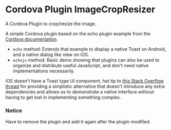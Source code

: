 # Cordova Plugin ImageCropResizer

A Cordova Plugin to crop/resize the image.

A simple Cordova plugin based on the echo plugin example from the [Cordova documentation](https://cordova.apache.org/docs/en/latest/guide/hybrid/plugins/index.html).

* `echo` method: Extends that example to display a native Toast on Android, and a native dialog like view on iOS.
* `echojs` method: Basic demo showing that plugins can also be used to organize and distribute useful JavaScript, and don't need native implementations necessarily.

iOS doesn't have a Toast type UI component, hat tip to [this Stack Overflow thread](http://stackoverflow.com/questions/18680891/displaying-a-message-in-ios-which-has-the-same-functionality-as-toast-in-android) for providing a simplistic alternative that doesn't introduce any extra dependencies and allows us to demonstrate a native interface without having to get lost in implementing something complex.

### Notice

Have to remove the plugin and add it again after the plugin modified.